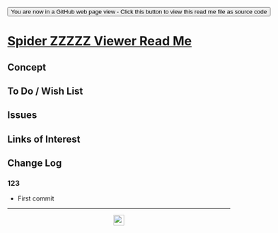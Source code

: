 <span style=display:none; >[You are now in a GitHub source code view - click this link to view Read Me file as a web page]( https://ladybug.tools/spider-2020/xxxxxx/readme.html "View file as a web page." ) </span>

<div><input type=button onclick=window.location.href="https://github.com/ladybug-tools/spider-2020/tree/master/xxxxxx/";
value='You are now in a GitHub web page view - Click this button to view this read me file as source code' ></div>


# [Spider ZZZZZ Viewer Read Me]( ./readme.html )

<!--@@@
<div style=height:300px;overflow:hidden;width:100%;resize:both; ><iframe src=https://theo-armour.github.io/2020/xxxxxx/ height=100% width=100% ></iframe></div>
_Spider ZZZZZ Viewer_

### Full Screen: [Spider ZZZZZ Viewer]( https://theo-armour.github.io/2020/xxxxxx/ )
@@@-->


## Concept


## To Do / Wish List


## Issues


## Links of Interest


## Change Log


### 123

* First commit


***

<center title="hello! Click me to go up to the top" ><a href=javascript:window.scrollTo(0,0); style=text-decoration:none; > <img width=24 src="https://ladybug.tools/artwork/icons_bugs/ico/spider.ico" > </a></center>

